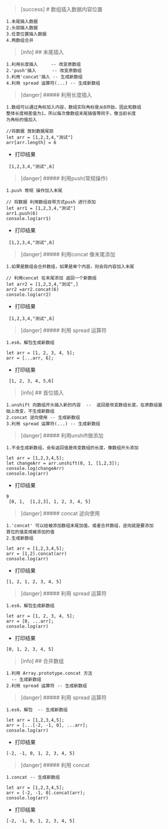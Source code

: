 >[success] # 数组插入数据内容位置
~~~
1.末尾插入数据
2.头部插入数据
3.任意位置插入数据
4.两数组合并
~~~
>[info] ## 末尾插入
~~~
1.利用长度插入     -- 改变原数组
2.'push'插入      -- 改变原数组
3.利用'concat'插入 -- 生成新数组
4.利用 spread 运算符(...) -- 生成新数组
~~~
>[danger] ##### 利用长度插入
~~~
1.数组可以通过角标加入内容，数组实际角标是从0开始，因此和数组
整体长度相差值为1，所以每次像数组末尾插值等同于，像当前长度
为角标的值加入
~~~
~~~
//将数据 放到数据尾部
let arr = [1,2,3,4,"测试"]
arr[arr.length] = 6
~~~
* 打印结果
~~~
 [1,2,3,4,"测试",6]
~~~
>[danger] ##### 利用push(常规操作)
~~~
1.push 常规 操作加入末尾
~~~
~~~
// 将数据 利用数组自带方式push 进行添加
let arr1 = [1,2,3,4,"测试"]
arr1.push(6)
console.log(arr1)
~~~
* 打印结果
~~~
 [1,2,3,4,"测试",6]
~~~
>[danger] ##### 利用concat 像末尾添加
~~~
1.如果是数组会合并数组，如果是单个内容，则会将内容加入末尾
~~~
~~~
// 利用concat 在末尾添加 返回一个新数组
let arr2 = [1,2,3,4,"测试",]
arr2 =arr2.concat(6)
console.log(arr2)
~~~
* 打印结果
~~~
 [1,2,3,4,"测试",6]
~~~
>[danger] ##### 利用 spread 运算符
~~~
1.es6，解包生成新数组
~~~
~~~
let arr = [1, 2, 3, 4, 5];
arr = [...arr, 6];
~~~
* 打印结果
~~~
 [1, 2, 3, 4, 5,6]
~~~
>[info] ## 首位插入
~~~
1.unshift 向数组开头插入新的内容  --  返回是改变数组长度，在原数组基
础上改变，不生成新数组
2.concat 逆向使用 -- 生成新数组
3.利用 spread 运算符(...) -- 生成新数组
~~~
>[danger] ##### 利用unshift做添加
~~~
1.不会生成新数组，会有返回值是改变数组的长度，像数组开头添加
~~~
~~~
let arr = [1,2,3,4,5];
let changeArr = arr.unshift(0, 1, [1,2,3]);
console.log(changeArr)
console.log(arr)
~~~
* 打印结果
~~~
9
 [0, 1,  [1,2,3], 1, 2, 3, 4, 5]
~~~
>[danger] ##### concat 逆向使用
~~~
1.'concat' 可以给被添加数组末尾加值，或者合并数组，逆向就是要添加
首位的值变成被添加的值
2.生成新数组
~~~
~~~
let arr = [1,2,3,4,5];
arr = [1,2].concat(arr)
console.log(arr)
~~~
* 打印结果
~~~
[1, 2, 1, 2, 3, 4, 5]
~~~

>[danger] ##### 利用 spread 运算符
~~~
1.es6，解包生成新数组
~~~
~~~
let arr = [1, 2, 3, 4, 5];
arr = [0, ...arr];
console.log(arr)
~~~
* 打印结果
~~~
[0, 1, 2, 3, 4, 5]
~~~
>[info] ## 合并数组
~~~
1.利用 Array.prototype.concat 方法  -- 生成新数组
2.利用 spread 运算符 -- 生成新数组
~~~
>[danger] ##### 利用 spread 运算符
~~~
1.es6，解包  -- 生成新数组
~~~
~~~
let arr = [1,2,3,4,5];
arr = [...[-2, -1, 0], ...arr];
console.log(arr)
~~~
* 打印结果
~~~
[-2, -1, 0, 1, 2, 3, 4, 5]
~~~

>[danger] ##### 利用 concat 
~~~
1.concat -- 生成新数组
~~~
~~~
let arr = [1,2,3,4,5];
arr = [-2, -1, 0].concat(arr);
console.log(arr)
~~~
* 打印结果
~~~
[-2, -1, 0, 1, 2, 3, 4, 5]
~~~


